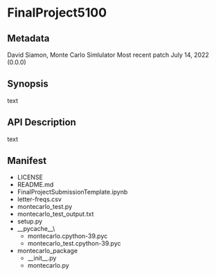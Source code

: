 # FinalProject5100

## Metadata
David Siamon, Monte Carlo Simlulator
Most recent patch July 14, 2022 (0.0.0)

## Synopsis
text

## API Description
text

## Manifest
- LICENSE
- README.md
- FinalProjectSubmissionTemplate.ipynb
- letter-freqs.csv
- montecarlo_test.py
- montecarlo_test_output.txt
- setup.py
- \_\_pycache_\_\
  - montecarlo.cpython-39.pyc
  - montecarlo_test.cpython-39.pyc
- montecarlo_package
  - \_\_init_\_\.py
  - montecarlo.py
